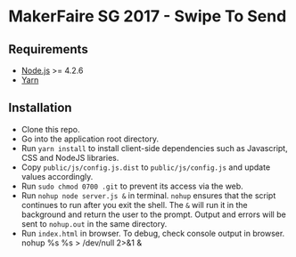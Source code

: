 # MakerFaire SG 2017 - Swipe To Send

## Requirements
- [Node.js](https://nodejs.org/) >= 4.2.6
- [Yarn](https://yarnpkg.com/)

## Installation
- Clone this repo.
- Go into the application root directory.
- Run `yarn install` to install client-side dependencies such as Javascript, CSS and NodeJS libraries.
- Copy `public/js/config.js.dist` to `public/js/config.js` and update values accordingly.
- Run `sudo chmod 0700 .git` to prevent its access via the web.
- Run `nohup node server.js &` in terminal. `nohup` ensures that the script continues to run after you exit the shell. The `&` will run it in the background and return the user to the prompt. Output and errors will be sent to `nohup.out` in the same directory.
- Run `index.html` in browser. To debug, check console output in browser.
nohup %s %s > /dev/null 2>&1 &
